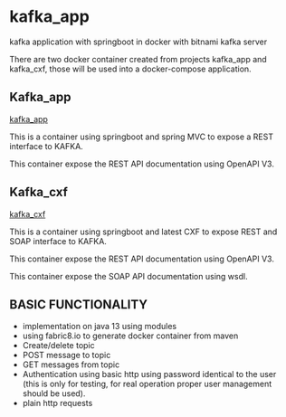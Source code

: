 # kafka_app
kafka application with springboot in docker with bitnami kafka server

There are two docker container created from projects kafka_app and kafka_cxf, those will be used into a docker-compose application.

## Kafka_app

[kafka_app](kafka_app/Readme.md)

This is a container using springboot and spring MVC to expose a REST interface to KAFKA.

This container expose the REST API documentation using OpenAPI V3.


## Kafka_cxf

[kafka_cxf](kafka_cxf/Readme.md)


This is a container using springboot and latest CXF to expose REST and SOAP interface to KAFKA.

This container expose the REST API documentation using OpenAPI V3.

This container expose the SOAP API documentation using wsdl.

## BASIC FUNCTIONALITY

 - implementation on java 13 using modules
 - using fabric8.io to generate docker container from maven
 - Create/delete topic
 - POST message to topic
 - GET messages from topic
 - Authentication using basic http using password identical to the user (this is only for testing, for real operation proper user management should be used).
 - plain http requests
 
 

